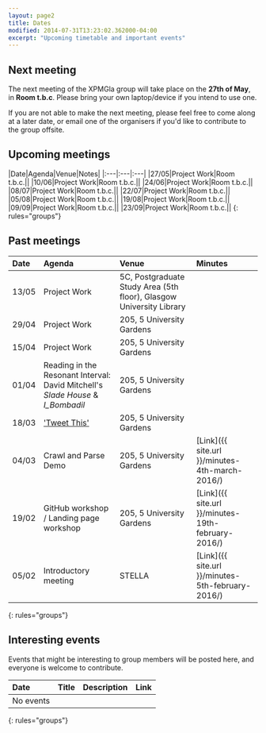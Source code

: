 ```yaml
---
layout: page2
title: Dates
modified: 2014-07-31T13:23:02.362000-04:00
excerpt: "Upcoming timetable and important events"
---
```


## Next meeting

The next meeting of the XPMGla group will take place on the **27th of May**, in **Room t.b.c**. Please bring your own laptop/device if you intend to use one.


If you are not able to make the next meeting, please feel free to come along at a later date, or email one of the organisers if you'd like to contribute to the group offsite.

## Upcoming meetings

|Date|Agenda|Venue|Notes|
|:---|:---|:---|
|27/05|Project Work|Room t.b.c.||
|10/06|Project Work|Room t.b.c.||
|24/06|Project Work|Room t.b.c.||
|08/07|Project Work|Room t.b.c.||
|22/07|Project Work|Room t.b.c.||
|05/08|Project Work|Room t.b.c.||
|19/08|Project Work|Room t.b.c.||
|09/09|Project Work|Room t.b.c.||
|23/09|Project Work|Room t.b.c.||
{: rules="groups"}



## Past meetings

|Date|Agenda|Venue|Minutes|
|:---|:---|:---|:---|
|13/05|Project Work|5C, Postgraduate Study Area (5th floor), Glasgow University Library||
|29/04|Project Work|205, 5 University Gardens||
|15/04|Project Work|205, 5 University Gardens||
|01/04|Reading in the Resonant Interval: David Mitchell's *Slade House* & *I_Bombadil*|205, 5 University Gardens|
|18/03|['Tweet This'](http://www.gla.ac.uk/media/media_442521_en.pdf)|205, 5 University Gardens||
|04/03|Crawl and Parse Demo|205, 5 University Gardens|[Link]({{ site.url }}/minutes-4th-march-2016/)|
|19/02|GitHub workshop / Landing page workshop|205, 5 University Gardens|[Link]({{ site.url }}/minutes-19th-february-2016/)|
|05/02|Introductory meeting|STELLA|[Link]({{ site.url }}/minutes-5th-february-2016/)|
{: rules="groups"}

## Interesting events

Events that might be interesting to group members will be posted here, and everyone is welcome to contribute.

|Date|Title|Description|Link
|:---|:---|:---|:---|
|No events|
{: rules="groups"}
